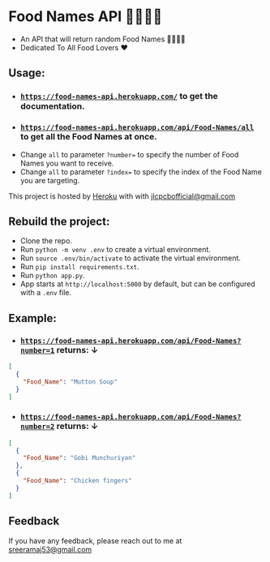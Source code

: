 # Food Names API 🍗🍔🍕🍜

+ An API that will return random Food Names 🍡🥧🎂🌮
+ Dedicated To All Food Lovers ❤️

## Usage:

+ ### [`https://food-names-api.herokuapp.com/`](https://food-names-api.herokuapp.com/) to get the documentation.
+ ### [`https://food-names-api.herokuapp.com/api/Food-Names/all`](https://food-names-api.herokuapp.com/api/Food-Names/all) to get all the Food Names at once.
+ Change `all` to parameter `?number=` to specify the number of Food Names you want to receive.
+ Change `all` to parameter `?index=` to specify the index of the Food Name you are targeting.

This project is hosted by [Heroku](https://www.heroku.com/) with with jlcpcbofficial@gmail.com

## Rebuild the project:
+ Clone the repo.
+ Run `python -m venv .env` to create a virtual environment.
+ Run `source .env/bin/activate` to activate the virtual environment.
+ Run `pip install requirements.txt`.
+ Run `python app.py`.
+ App starts at `http://localhost:5000` by default, but can be configured with a `.env` file. 

## Example:

+ ### [`https://food-names-api.herokuapp.com/api/Food-Names?number=1`](https://food-names-api.herokuapp.com/api/Food-Names?number=1) returns: ↓
```JSON
[
  {
    "Food_Name": "Mutton Soup"
  }
]
```

+ ### [`https://food-names-api.herokuapp.com/api/Food-Names?number=2`](https://food-names-api.herokuapp.com/api/Food-Names?number=2) returns: ↓
```JSON
[
  {
    "Food_Name": "Gobi Munchuriyan"
  }, 
  {
    "Food_Name": "Chicken fingers"
  }
]
```


## Feedback

If you have any feedback, please reach out to me at sreeramaj53@gmail.com
